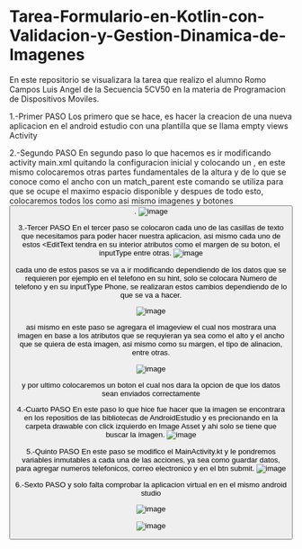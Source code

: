 # Tarea-Formulario-en-Kotlin-con-Validacion-y-Gestion-Dinamica-de-Imagenes
En este repositorio se visualizara la tarea que realizo el alumno Romo Campos Luis Angel de la Secuencia 5CV50 en la materia de Programacion de Dispositivos Moviles.

1.-Primer PASO 
Los primero que se hace, es hacer la creacion de una nueva aplicacion en el android estudio con una plantilla que se llama empty views Activity

2.-Segundo PASO
En segundo paso lo que hacemos es ir modificando activity main.xml quitando la configuracion inicial y colocando un <LinerLayout xmnls:android="http://schemas.android.com/apk/res/android">, en este mismo <LinerLayout> colocaremos otras partes fundamentales de la altura y de lo que se conoce como el ancho con un match_parent este comando se utiliza para que se ocupe el maximo espacio disponible y despues de todo esto, colocaremos todos los <EditText> como asi mismo imagenes <ImageView> y botones <Button>.
![image](https://github.com/user-attachments/assets/b6c30a88-3f04-40f1-b25c-9e2815e10d7a)

3.-Tercer PASO
En el tercer paso se colocaron cada uno de las casillas de texto que necesitamos para poder hacer nuestra aplicacion, asi mismo cada uno de estos <EditText tendra en su interior atributos como el margen de su boton, el inputType entre otras.
![image](https://github.com/user-attachments/assets/cb0b99b6-91f9-4465-9f4f-55a4096be475)

cada uno de estos pasos se va a ir modificando dependiendo de los datos que se requieren por ejemplo en el telefono en su hint, solo se colocara Numero de telefono y en su inputType Phone, se realizaran estos cambios dependiendo de lo que se va a hacer.

![image](https://github.com/user-attachments/assets/80afa915-b891-448f-8d50-d3b731723801)

asi mismo en este paso se agregara el imageview el cual nos mostrara una imagen en base a los atributos que se requyieran ya sea como el alto y el ancho que se quiera de esta imagen, asi mismo como su margen, el tipo de alinacion, entre otras.

![image](https://github.com/user-attachments/assets/f9f8f887-b1a9-4244-afe5-4e99f87610f6)

y por ultimo colocaremos un boton el cual nos dara la opcion de que los datos sean enviados correctamente 

4.-Cuarto PASO
En este paso lo que hice fue hacer que la imagen se encontrara en los repositios de las bibliotecas de AndroidEstudio y es precionando en la carpeta drawable con click izquierdo en Image Asset y ahi solo se tiene que buscar la imagen.
![image](https://github.com/user-attachments/assets/870ea901-d861-47ff-8584-7759020f76cc)

5.-Quinto PASO 
En este paso se modifico el MainActivity.kt y le pondremos variables inmutables a cada una de las acciones, ya sea como guardar datos, para agregar numeros telefonicos, correo electronico y en el btn submit.
![image](https://github.com/user-attachments/assets/6ca7e0bf-ddf6-4ee2-b671-f607e856d08a)

6.-Sexto PASO
y solo falta comprobar la aplicacion virtual en en el mismo android studio





![image](https://github.com/user-attachments/assets/443ef955-4876-47f8-ac28-8a510f8baae4)

![image](https://github.com/user-attachments/assets/e91dde96-221b-45c0-aceb-6a94f165868d)








